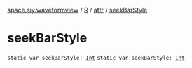 [space.siy.waveformview](../../index.md) / [R](../index.md) / [attr](index.md) / [seekBarStyle](./seek-bar-style.md)

# seekBarStyle

`static var seekBarStyle: `[`Int`](https://kotlinlang.org/api/latest/jvm/stdlib/kotlin/-int/index.html)
`static var seekBarStyle: `[`Int`](https://kotlinlang.org/api/latest/jvm/stdlib/kotlin/-int/index.html)